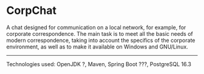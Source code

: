 # CorpChat
 A chat designed for communication on a local network, for example, for corporate correspondence. The main task is to meet all the basic needs of modern correspondence, taking into account the specifics of the corporate environment, as well as to make it available on Windows and GNU/Linux.

---

Technologies used: OpenJDK ?, Maven, Spring Boot ???, PostgreSQL 16.3